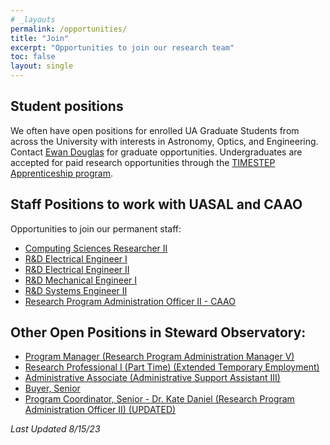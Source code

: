```yaml
---
# _layouts
permalink: /opportunities/
title: "Join"
excerpt: "Opportunities to join our research team"
toc: false
layout: single
---
```



## Student positions

We often have open positions for enrolled UA Graduate Students from across the University with interests in Astronomy, Optics, and Engineering. Contact [Ewan Douglas](https://www.as.arizona.edu/people/faculty/ewan-douglas) for graduate opportunities.
Undergraduates are accepted for paid research opportunities through the [TIMESTEP Apprenticeship program](https://lavinia.as.arizona.edu/~timestep/timestep-apprenticeship.html).

## Staff Positions to work with UASAL and CAAO
Opportunities to join our permanent staff:

- [Computing Sciences Researcher II](https://arizona.csod.com/ux/ats/careersite/4/home/requisition/15018?c=arizona)
- [R&D Electrical Engineer I](https://arizona.csod.com/ux/ats/careersite/4/home/requisition/16110?c=arizona)
- [R&D Electrical Engineer II](https://arizona.csod.com/ux/ats/careersite/4/home/requisition/16520?c=arizona)
- [R&D Mechanical Engineer I](https://arizona.csod.com/ux/ats/careersite/4/home/requisition/16108?c=arizona)
- [R&D Systems Engineer II](https://arizona.csod.com/ux/ats/careersite/4/home/requisition/14853?c=arizona)
- [Research Program Administration Officer II - CAAO](https://arizona.csod.com/ux/ats/careersite/4/home/requisition/17285?c=arizona)

## Other Open Positions in Steward Observatory:

- [Program Manager (Research Program Administration Manager V)](https://arizona.csod.com/ux/ats/careersite/4/home/requisition/14428?c=arizona)
- [Research Professional I (Part Time) (Extended Temporary Employment)](https://arizona.csod.com/ux/ats/careersite/4/home/requisition/16212?c=arizona)
- [Administrative Associate (Administrative Support Assistant III)](https://arizona.csod.com/ux/ats/careersite/4/home/requisition/16618?c=arizona)
- [Buyer, Senior](https://arizona.csod.com/ux/ats/careersite/4/home/requisition/16818?c=arizona)
- [Program Coordinator, Senior - Dr. Kate Daniel (Research Program Administration Officer II) (UPDATED)](https://arizona.csod.com/ux/ats/careersite/4/home/requisition/13380?c=arizona)

_Last Updated 8/15/23_
